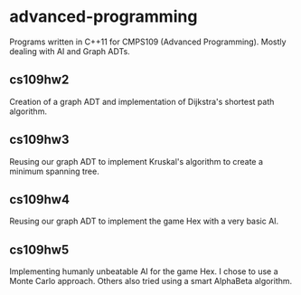 advanced-programming
====================

Programs written in C++11 for CMPS109 (Advanced Programming). Mostly dealing with AI and Graph ADTs.

cs109hw2
--------
Creation of a graph ADT and implementation of Dijkstra's shortest path algorithm.

cs109hw3
--------
Reusing our graph ADT to implement Kruskal's algorithm to create a minimum spanning tree.

cs109hw4
--------
Reusing our graph ADT to implement the game Hex with a very basic AI.

cs109hw5
--------
Implementing humanly unbeatable AI for the game Hex. I chose to use a Monte Carlo approach. Others also tried using a smart AlphaBeta algorithm.
